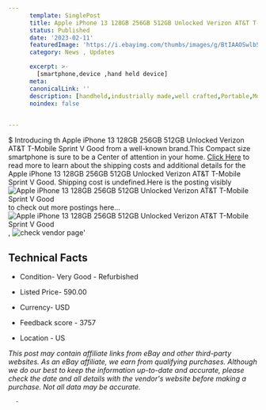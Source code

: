 ```yaml
---
      template: SinglePost
      title: Apple iPhone 13 128GB 256GB 512GB Unlocked Verizon AT&T T-Mobile Sprint V Good
      status: Published
      date: '2023-02-11'
      featuredImage: 'https://i.ebayimg.com/thumbs/images/g/BtIAAOSwlb5jxyNp/s-l225.jpg'
      category: News , Updates

      excerpt: >-
        [smartphone,device ,hand held device]
      meta:
      canonicalLink: ''
      description: [handheld,industrially made,well crafted,Portable,Mobile,Compact,Convenient,Lightweight,Maneuverable,Man-portable,Miniature,Carriable,Hand-held,Light,Holdable,Transportable,Mobile device,Pocket-sized,On-the-go,Wireless,Cordless,Compact size,Convenient size, smartphone,device ,hand held device]
      noindex: false
      

---
```

$
      Introducing th Apple iPhone 13 128GB 256GB 512GB Unlocked Verizon AT&T T-Mobile Sprint V Good from a well-known brand.This Compact size smartphone is sure to be a Center of attention  in your home. [Click Here](https://www.ebay.com/itm/225169837209?hash=item346d2b0c99%3Ag%3ABtIAAOSwlb5jxyNp&mkevt=1&mkcid=1&mkrid=711-53200-19255-0&campid=%253CePNCampaignId%253E&customid=%253CreferenceId%253E&toolid=10049) to read more to learn about the shipping costs and additional details for the Apple iPhone 13 128GB 256GB 512GB Unlocked Verizon AT&T T-Mobile Sprint V Good. Shipping cost is undefined.Here is the posting visibly ![Apple iPhone 13 128GB 256GB 512GB Unlocked Verizon AT&T T-Mobile Sprint V Good](https://i.ebayimg.com/thumbs/images/g/BtIAAOSwlb5jxyNp/s-l225.jpg) to check out more postings here... ![Apple iPhone 13 128GB 256GB 512GB Unlocked Verizon AT&T T-Mobile Sprint V Good](https://i.ebayimg.com/images/g/BtIAAOSwlb5jxyNp/s-l1200.jpg), ![check vendor page](https://origin-galleryplus.ebayimg.com/ws/web/225169837209_2_0_1/225x225.jpg,https://origin-galleryplus.ebayimg.com/ws/web/225169837209_3_0_1/225x225.jpg)'

      

 ## Technical Facts 



     
      

 - Condition- Very Good - Refurbished 


      

 - Listed Price- 590.00 


      

 - Currency- USD 


      

 - Feedback score - 3757 


      

 - Location - US 


      
      

 *_This post may contain affiliate links from eBay and other third-party websites. As an eBay affiliate, we earn from qualifying purchases. Although we do our best to keep the information up-to-date and accurate, please check the date and all details with the vendor's website before making a purchase. Not all data may be accurate._*




      -
